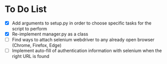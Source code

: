# To Do List

- [x] Add arguments to setup.py in order to choose specific tasks for the script to perform  
- [x] Re-implement manager.py as a class  
- [ ] Find ways to attach selenium webdriver to any already open browser (Chrome, Firefox, Edge)
- [ ] Implement auto-fill of authentication information with selenium when the right URL is found
